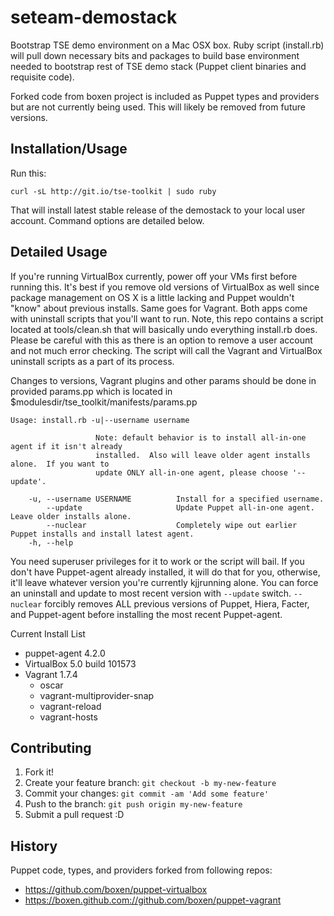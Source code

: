# seteam-demostack
Bootstrap TSE demo environment on a Mac OSX box. Ruby script (install.rb) will pull
down necessary bits and packages to build base environment needed to bootstrap rest of TSE demo
stack (Puppet client binaries and requisite code).

Forked code from boxen project is included as Puppet types and providers but are not currently being
used.  This will likely be removed from future versions.

## Installation/Usage
Run this:

```
curl -sL http://git.io/tse-toolkit | sudo ruby
```
That will install latest stable release of the demostack to your local user account.  Command options are
detailed below.

## Detailed Usage

If you're running VirtualBox currently, power off your VMs first before running this.  It's best if you 
remove old versions of VirtualBox as well since package management on OS X is a little lacking and 
Puppet wouldn't "know" about previous installs.  Same goes for Vagrant.  Both apps come with uninstall 
scripts that you'll want to run.  Note, this repo contains a script located at tools/clean.sh 
that will basically undo everything install.rb does.  Please be careful with this as there is an option 
to remove a user account and not much error checking.  The script will call the Vagrant and VirtualBox 
uninstall scripts as a part of its process.

Changes to versions, Vagrant plugins and other params should be done in provided params.pp which is located in
$modulesdir/tse_toolkit/manifests/params.pp

```
Usage: install.rb -u|--username username

                   Note: default behavior is to install all-in-one agent if it isn't already
                   installed.  Also will leave older agent installs alone.  If you want to
                   update ONLY all-in-one agent, please choose '--update'.

    -u, --username USERNAME          Install for a specified username.
        --update                     Update Puppet all-in-one agent. Leave older installs alone.
        --nuclear                    Completely wipe out earlier Puppet installs and install latest agent.
    -h, --help
```

You need superuser privileges for it to work or the script will bail.  If you don't have Puppet-agent 
already installed, it will do that for you, otherwise, it'll leave whatever version you're currently 
kjjrunning alone.  You can force an uninstall and update to most recent version 
with ```--update``` switch.  ```--nuclear``` forcibly removes ALL previous versions of Puppet, Hiera, Facter, 
and Puppet-agent before installing the most recent Puppet-agent.

Current Install List
* puppet-agent 4.2.0
* VirtualBox 5.0 build 101573
* Vagrant 1.7.4
  * oscar
  * vagrant-multiprovider-snap
  * vagrant-reload
  * vagrant-hosts

## Contributing

1. Fork it!
2. Create your feature branch: `git checkout -b my-new-feature`
3. Commit your changes: `git commit -am 'Add some feature'`
4. Push to the branch: `git push origin my-new-feature`
5. Submit a pull request :D

## History

Puppet code, types, and providers forked from following repos:
* https://github.com/boxen/puppet-virtualbox
* https://boxen.github.com://github.com/boxen/puppet-vagrant 
